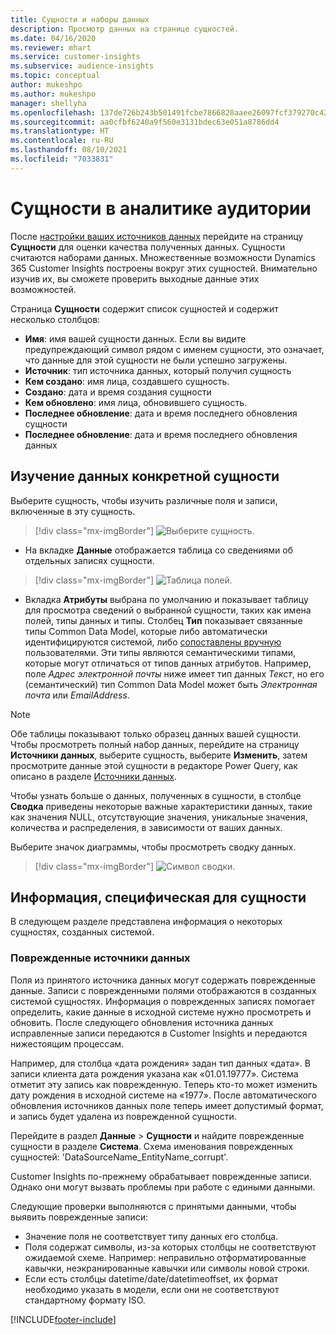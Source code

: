 ```yaml
---
title: Сущности и наборы данных
description: Просмотр данных на странице сущностей.
ms.date: 04/16/2020
ms.reviewer: mhart
ms.service: customer-insights
ms.subservice: audience-insights
ms.topic: conceptual
author: mukeshpo
ms.author: mukeshpo
manager: shellyha
ms.openlocfilehash: 137de726b243b501491fcbe7866820aaee26097fcf379270c423c277374ae9a4
ms.sourcegitcommit: aa0cfbf6240a9f560e3131bdec63e051a8786dd4
ms.translationtype: HT
ms.contentlocale: ru-RU
ms.lasthandoff: 08/10/2021
ms.locfileid: "7033831"
---
```

# <a name="entities-in-audience-insights"></a>Сущности в аналитике аудитории

После [настройки ваших источников данных](data-sources.md) перейдите на страницу **Сущности** для оценки качества полученных данных. Сущности считаются наборами данных. Множественные возможности Dynamics 365 Customer Insights построены вокруг этих сущностей. Внимательно изучив их, вы сможете проверить выходные данные этих возможностей.

Страница **Сущности** содержит список сущностей и содержит несколько столбцов:

- **Имя**: имя вашей сущности данных. Если вы видите предупреждающий символ рядом с именем сущности, это означает, что данные для этой сущности не были успешно загружены.
- **Источник**: тип источника данных, который получил сущность
- **Кем создано**: имя лица, создавшего сущность.
- **Создано**: дата и время создания сущности
- **Кем обновлено**: имя лица, обновившего сущность.
- **Последнее обновление**: дата и время последнего обновления сущности
- **Последнее обновление**: дата и время последнего обновления данных

## <a name="explore-a-specific-entitys-data"></a>Изучение данных конкретной сущности

Выберите сущность, чтобы изучить различные поля и записи, включенные в эту сущность.

> [!div class="mx-imgBorder"]
> ![Выберите сущность.](media/data-manager-entities-data.png "Выбор сущности")

- На вкладке **Данные** отображается таблица со сведениями об отдельных записях сущности.

> [!div class="mx-imgBorder"]
> ![Таблица полей.](media/data-manager-entities-fields.PNG "Таблица полей")

- Вкладка **Атрибуты** выбрана по умолчанию и показывает таблицу для просмотра сведений о выбранной сущности, таких как имена полей, типы данных и типы. Столбец **Тип** показывает связанные типы Common Data Model, которые либо автоматически идентифицируются системой, либо [сопоставлены вручную](map-entities.md) пользователями. Эти типы являются семантическими типами, которые могут отличаться от типов данных атрибутов. Например, поле *Адрес электронной почты* ниже имеет тип данных *Текст*, но его (семантический) тип Common Data Model может быть *Электронная почта* или *EmailAddress*.

> [!NOTE]
> Обе таблицы показывают только образец данных вашей сущности. Чтобы просмотреть полный набор данных, перейдите на страницу **Источники данных**, выберите сущность, выберите **Изменить**, затем просмотрите данные этой сущности в редакторе Power Query, как описано в разделе [Источники данных](data-sources.md).

Чтобы узнать больше о данных, полученных в сущности, в столбце **Сводка** приведены некоторые важные характеристики данных, такие как значения NULL, отсутствующие значения, уникальные значения, количества и распределения, в зависимости от ваших данных.

Выберите значок диаграммы, чтобы просмотреть сводку данных.

> [!div class="mx-imgBorder"]
> ![Символ сводки.](media/data-manager-entities-summary.png "Таблица сводки данных")

## <a name="entity-specific-information"></a>Информация, специфическая для сущности

В следующем разделе представлена информация о некоторых сущностях, созданных системой.

### <a name="corrupted-data-sources"></a>Поврежденные источники данных

Поля из принятого источника данных могут содержать поврежденные данные. Записи с поврежденными полями отображаются в созданных системой сущностях. Информация о поврежденных записях помогает определить, какие данные в исходной системе нужно просмотреть и обновить. После следующего обновления источника данных исправленные записи передаются в Customer Insights и передаются нижестоящим процессам. 

Например, для столбца «дата рождения» задан тип данных «дата». В записи клиента дата рождения указана как «01.01.19777». Система отметит эту запись как поврежденную. Теперь кто-то может изменить дату рождения в исходной системе на «1977». После автоматического обновления источников данных поле теперь имеет допустимый формат, и запись будет удалена из поврежденной сущности. 

Перейдите в раздел **Данные** > **Сущности** и найдите поврежденные сущности в разделе **Система**. Схема именования поврежденных сущностей: 'DataSourceName_EntityName_corrupt'.

Customer Insights по-прежнему обрабатывает поврежденные записи. Однако они могут вызвать проблемы при работе с едиными данными.

Следующие проверки выполняются с принятыми данными, чтобы выявить поврежденные записи: 

- Значение поля не соответствует типу данных его столбца.
- Поля содержат символы, из-за которых столбцы не соответствуют ожидаемой схеме. Например: неправильно отформатированные кавычки, неэкранированные кавычки или символы новой строки.
- Если есть столбцы datetime/date/datetimeoffset, их формат необходимо указать в модели, если они не соответствуют стандартному формату ISO.



[!INCLUDE[footer-include](../includes/footer-banner.md)]
